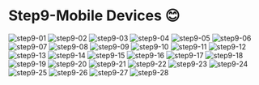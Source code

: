 # Step9-Mobile Devices 😊
![step9-01]()
![step9-02]()
![step9-03]()
![step9-04]()
![step9-05]()
![step9-06]()
![step9-07]()
![step9-08]()
![step9-09]()
![step9-10]()
![step9-11]()
![step9-12]()
![step9-13]()
![step9-14]()
![step9-15]()
![step9-16]()
![step9-17]()
![step9-18]()
![step9-19]()
![step9-20]()
![step9-21]()
![step9-22]()
![step9-23]()
![step9-24]()
![step9-25]()
![step9-26]()
![step9-27]()
![step9-28]()

